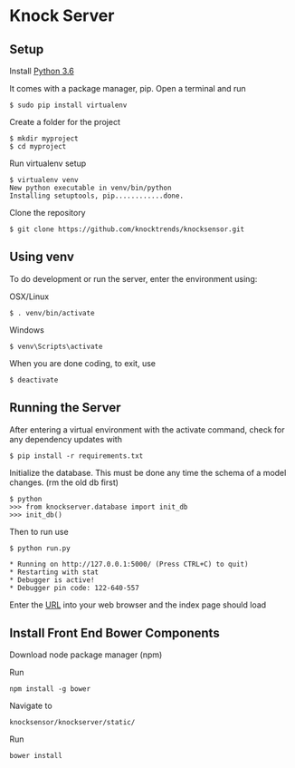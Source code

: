 # Knock Server

## Setup

Install [Python 3.6](https://www.python.org/downloads/)

It comes with a package manager, pip. Open a terminal and run
```
$ sudo pip install virtualenv
```

Create a folder for the project
```
$ mkdir myproject
$ cd myproject
```

Run virtualenv setup
```
$ virtualenv venv
New python executable in venv/bin/python
Installing setuptools, pip............done.
```

Clone the repository
```
$ git clone https://github.com/knocktrends/knocksensor.git
```

## Using venv

To do development or run the server, enter the environment using:

OSX/Linux
```
$ . venv/bin/activate
```

Windows
```
$ venv\Scripts\activate
```

When you are done coding, to exit, use
```
$ deactivate
```

## Running the Server
After entering a virtual environment with the activate command, check for any dependency updates with

```
$ pip install -r requirements.txt
```

Initialize the database. This must be done any time the schema of a model changes. (rm the old db first)
```
$ python
>>> from knockserver.database import init_db
>>> init_db()
```

Then to run use
```
$ python run.py

* Running on http://127.0.0.1:5000/ (Press CTRL+C) to quit)
* Restarting with stat
* Debugger is active!
* Debugger pin code: 122-640-557
```

Enter the [URL](http://127.0.0.1:5000/) into your web browser and the index page should load


## Install Front End Bower Components
Download node package manager (npm)

Run
```
npm install -g bower
```

Navigate to
```
knocksensor/knockserver/static/
```

Run
```
bower install
```
